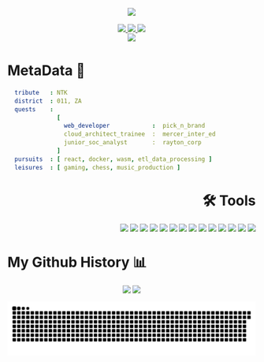 <p align="center">
  <img src="https://capsule-render.vercel.app/api?type=venom&height=300&color=gradient&text=Welcome%20Stranger&fontColor=101d33&reversal=false&textBg=false&animation=twinkling"/>
</p>
<div class="Links" align="center" >
    <a href="https://medium.com/@ntokozovilakazi36">
    <img height="50" src="https://github.com/user-attachments/assets/1ab4d31a-3c72-46a4-a9d2-8c595cca7cbc"/>
  </a>
  <a href="https://www.linkedin.com/in/ntokozovilakazi-back-end-developer">
    <img height="50" src="https://github.com/user-attachments/assets/40193902-a42e-40f8-b55b-db1b72ce642c"/>
  </a>
  <a href="https://dev.to/sprusrxeroxx">
    <img height="50" src="https://github.com/user-attachments/assets/225139af-c447-4122-8efb-74f54bfdfd89"/>
  </a>
</div>
<div class="giF" align="center" >
  <img src="https://media3.giphy.com/media/v1.Y2lkPTc5MGI3NjExNjBlZnoyM3ZwOTVvZnJseXgzbmNqeHhpNm4yZjZxMGN4djc5eXllYiZlcD12MV9pbnRlcm5hbF9naWZfYnlfaWQmY3Q9Zw/l4FGo2HgcJHi4prFK/giphy.gif"/>
</div>

<h1> MetaData 👾 </h1>

<div class="Bio">
  
```yaml
  tribute   : NTK
  district  : 011, ZA
  quests    :
              [ 
                web_developer            :  pick_n_brand
                cloud_architect_trainee  :  mercer_inter_ed
                junior_soc_analyst       :  rayton_corp
              ]
  pursuits  : [ react, docker, wasm, etl_data_processing ]
  leisures  : [ gaming, chess, music_production ]
```
</div>

<h1 align="right">🛠️ Tools </h1>

<div class="Tools" align="right">
  
  <img height="50" src="https://github.com/user-attachments/assets/7745ef9a-4f0d-48d6-bcf8-3f9994209387"/>
  <img height="50" src="https://cdn.jsdelivr.net/gh/devicons/devicon@latest/icons/nodejs/nodejs-original-wordmark.svg"/>
  <img height="50" src="https://cdn.jsdelivr.net/gh/devicons/devicon@latest/icons/mongodb/mongodb-original-wordmark.svg"/>
  <img height="50" src="https://github.com/user-attachments/assets/5a80de32-7795-4338-92fa-43cd54d0f5e4/>
  <img height="50" src="https://github.com/user-attachments/assets/6843f877-a5a1-4351-a9c2-a987f63a6bfd"/>
  <img height="50" src="https://github.com/user-attachments/assets/a9961048-fecd-4846-ad2a-d2459c2a04d0"/>
  <img height="50" src="https://github.com/user-attachments/assets/58c9d91c-8263-4992-8ed6-8bad2359bd62"/>
  <img height="50" src="https://github.com/user-attachments/assets/12726292-4c71-43f2-b75b-588196372957"/>
  <img height="50" src="https://github.com/user-attachments/assets/43ee1569-ca74-4045-bb28-30152fd01c5c"/>
  <img height="50" src="https://cdn.jsdelivr.net/gh/devicons/devicon@latest/icons/azure/azure-original.svg"/>
  <img height="50" src="https://github.com/user-attachments/assets/9013bb6f-8dcd-4458-935d-b6333aadf330"/>
  <img height="50" src="https://github.com/user-attachments/assets/8cdee4f1-2bfc-4b78-ae58-60bc747e45d3"/>
  <img height="50" src="https://github.com/user-attachments/assets/005d9f81-5952-455a-8e0f-c8fc40922e65"/>
  <img height="50" src="https://cdn.jsdelivr.net/gh/devicons/devicon@latest/icons/c/c-original.svg"/>
  <img height="50" src="https://cdn.jsdelivr.net/gh/devicons/devicon@latest/icons/bash/bash-original.svg"/>
</div>

<h1> My Github History 📊 </h1>

<div class="cards" align="center">
<img src="https://github-readme-stats.vercel.app/api?username=sprusrxeroxx&theme=swift&card_width=600#gh-light-mode-only" />
<img src="https://github-readme-stats.vercel.app/api/top-langs/?username=sprusrxeroxx&layout=compact"/>
</div>

![Snake animation](https://github.com/sprusrxeroxx/sprusrxeroxx/blob/output/github-contribution-grid-snake.svg)
